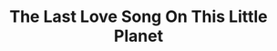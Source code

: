 --- 
title: "The Last Love Song On This Little Planet"
publishdate: "2019-4-26T16:48:46+02:00"
src: "https://365manga.net/manga/the-last-love-song-on-this-little-planet"
image: "https://data.365manga.net/images/thumbnails/19703-the-last-love-song-on-this-little-planet.jpg"
description: ""
---